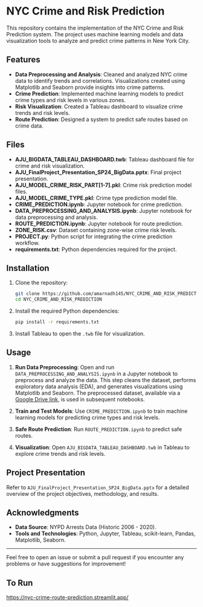 # NYC Crime and Risk Prediction

This repository contains the implementation of the NYC Crime and Risk Prediction system. The project uses machine learning models and data visualization tools to analyze and predict crime patterns in New York City.

## Features

- **Data Preprocessing and Analysis**: Cleaned and analyzed NYC crime data to identify trends and correlations. Visualizations created using Matplotlib and Seaborn provide insights into crime patterns.
- **Crime Prediction**: Implemented machine learning models to predict crime types and risk levels in various zones.
- **Risk Visualization**: Created a Tableau dashboard to visualize crime trends and risk levels.
- **Route Prediction**: Designed a system to predict safe routes based on crime data.

## Files

- **AJU_BIGDATA_TABLEAU_DASHBOARD.twb**: Tableau dashboard file for crime and risk visualization.
- **AJU_FinalProject_Presentation_SP24_BigData.pptx**: Final project presentation.
- **AJU_MODEL_CRIME_RISK_PART[1-7].pkl**: Crime risk prediction model files.
- **AJU_MODEL_CRIME_TYPE.pkl**: Crime type prediction model file.
- **CRIME_PREDICTION.ipynb**: Jupyter notebook for crime prediction.
- **DATA_PREPROCESSING_AND_ANALYSIS.ipynb**: Jupyter notebook for data preprocessing and analysis.
- **ROUTE_PREDICTION.ipynb**: Jupyter notebook for route prediction.
- **ZONE_RISK.csv**: Dataset containing zone-wise crime risk levels.
- **PROJECT.py**: Python script for integrating the crime prediction workflow.
- **requirements.txt**: Python dependencies required for the project.

## Installation

1. Clone the repository:
   ```bash
   git clone https://github.com/amarnadh145/NYC_CRIME_AND_RISK_PREDICTION.git
   cd NYC_CRIME_AND_RISK_PREDICTION
   ```

2. Install the required Python dependencies:
   ```bash
   pip install -r requirements.txt
   ```

3. Install Tableau to open the `.twb` file for visualization.

## Usage

1. **Run Data Preprocessing**:
   Open and run `DATA_PREPROCESSING_AND_ANALYSIS.ipynb` in a Jupyter notebook to preprocess and analyze the data. This step cleans the dataset, performs exploratory data analysis (EDA), and generates visualizations using Matplotlib and Seaborn. The preprocessed dataset, available via a [Google Drive link](https://drive.google.com/), is used in subsequent notebooks.

2. **Train and Test Models**:
   Use `CRIME_PREDICTION.ipynb` to train machine learning models for predicting crime types and risk levels.

3. **Safe Route Prediction**:
   Run `ROUTE_PREDICTION.ipynb` to predict safe routes.

4. **Visualization**:
   Open `AJU_BIGDATA_TABLEAU_DASHBOARD.twb` in Tableau to explore crime trends and risk levels.

## Project Presentation

Refer to `AJU_FinalProject_Presentation_SP24_BigData.pptx` for a detailed overview of the project objectives, methodology, and results.

## Acknowledgments

- **Data Source**: NYPD Arrests Data (Historic 2006 - 2020).
- **Tools and Technologies**: Python, Jupyter, Tableau, scikit-learn, Pandas, Matplotlib, Seaborn.

---

Feel free to open an issue or submit a pull request if you encounter any problems or have suggestions for improvement!
## To Run
https://nyc-crime-route-prediction.streamlit.app/
